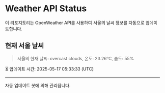 
# Weather API Status

이 리포지토리는 OpenWeather API를 사용하여 서울의 날씨 정보를 자동으로 업데이트합니다.

## 현재 서울 날씨
> 서울의 현재 날씨: overcast clouds, 온도: 23.26°C, 습도: 55%

⏳ 업데이트 시간: 2025-05-17 05:33:33 (UTC)

---
자동 업데이트 봇에 의해 관리됩니다.
